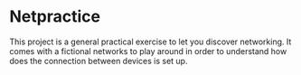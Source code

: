 # Netpractice
This project is a general practical exercise to let you discover networking.
It comes with a fictional networks to play around in order to understand how does the connection between devices is set up.
